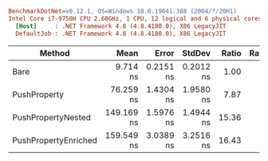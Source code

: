 ``` ini

BenchmarkDotNet=v0.12.1, OS=Windows 10.0.19041.388 (2004/?/20H1)
Intel Core i7-9750H CPU 2.60GHz, 1 CPU, 12 logical and 6 physical cores
  [Host]     : .NET Framework 4.8 (4.8.4180.0), X86 LegacyJIT
  DefaultJob : .NET Framework 4.8 (4.8.4180.0), X86 LegacyJIT


```
|               Method |       Mean |     Error |    StdDev | Ratio | RatioSD |
|--------------------- |-----------:|----------:|----------:|------:|--------:|
|                 Bare |   9.714 ns | 0.2151 ns | 0.2012 ns |  1.00 |    0.00 |
|         PushProperty |  76.259 ns | 1.4304 ns | 1.9580 ns |  7.87 |    0.26 |
|   PushPropertyNested | 149.169 ns | 1.5976 ns | 1.4944 ns | 15.36 |    0.32 |
| PushPropertyEnriched | 159.549 ns | 3.0389 ns | 3.2516 ns | 16.43 |    0.56 |
